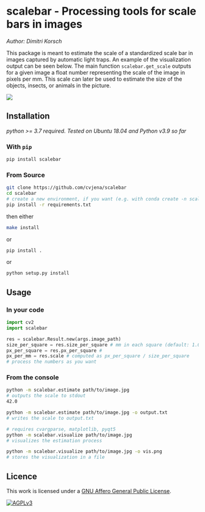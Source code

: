 # scalebar - Processing tools for scale bars in images
*Author: Dimitri Korsch*

This package is meant to estimate the scale of a standardized scale bar in images captured by automatic light traps.
An example of the visualization output can be seen below.
The main function `scalebar.get_scale` outputs for a given image a float number representing the scale of the image in pixels per mm.
This scale can later be used to estimate the size of the objects, insects, or animals in the picture.

<img src="example.png">

## Installation

*python >= 3.7 required. Tested on Ubuntu 18.04 and Python v3.9 so far*

### With `pip`

```bash
pip install scalebar
```

### From Source

```bash
git clone https://github.com/cvjena/scalebar
cd scalebar
# create a new environment, if you want (e.g. with conda create -n scalebar python~=3.9.0)
pip install -r requirements.txt
```

then either

```bash
make install
```

or

```bash
pip install .
```

or
```bash
python setup.py install
```

## Usage

### In your code

```python
import cv2
import scalebar

res = scalebar.Result.new(args.image_path)
size_per_square = res.size_per_square # mm in each square (default: 1.0). Can be set in Result.new(image_path, size_per_square=size)
px_per_square = res.px_per_square #
px_per_mm = res.scale # computed as px_per_square / size_per_square
# process the numbers as you want
```

### From the console

```bash
python -m scalebar.estimate path/to/image.jpg
# outputs the scale to stdout
42.0
```

```bash
python -m scalebar.estimate path/to/image.jpg -o output.txt
# writes the scale to output.txt
```


```bash
# requires cvargparse, matplotlib, pyqt5
python -m scalebar.visualize path/to/image.jpg
# visualizes the estimation process

python -m scalebar.visualize path/to/image.jpg -o vis.png
# stores the visualization in a file
```

## Licence
This work is licensed under a [GNU Affero General Public License][agplv3].

[![AGPLv3][agplv3-image]][agplv3]

[agplv3]: https://www.gnu.org/licenses/agpl-3.0.html
[agplv3-image]: https://www.gnu.org/graphics/agplv3-88x31.png
